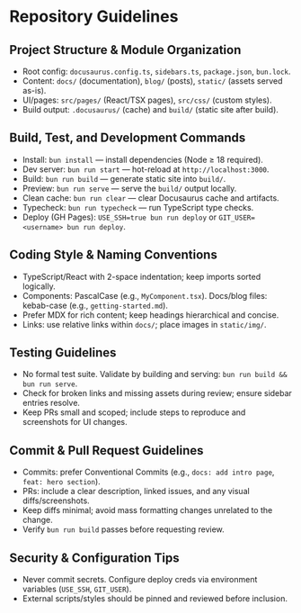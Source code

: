 # Repository Guidelines

## Project Structure & Module Organization

- Root config: `docusaurus.config.ts`, `sidebars.ts`, `package.json`, `bun.lock`.
- Content: `docs/` (documentation), `blog/` (posts), `static/` (assets served as-is).
- UI/pages: `src/pages/` (React/TSX pages), `src/css/` (custom styles).
- Build output: `.docusaurus/` (cache) and `build/` (static site after build).

## Build, Test, and Development Commands

- Install: `bun install` — install dependencies (Node ≥ 18 required).
- Dev server: `bun run start` — hot-reload at `http://localhost:3000`.
- Build: `bun run build` — generate static site into `build/`.
- Preview: `bun run serve` — serve the `build/` output locally.
- Clean cache: `bun run clear` — clear Docusaurus cache and artifacts.
- Typecheck: `bun run typecheck` — run TypeScript type checks.
- Deploy (GH Pages): `USE_SSH=true bun run deploy` or `GIT_USER=<username> bun run deploy`.

## Coding Style & Naming Conventions

- TypeScript/React with 2-space indentation; keep imports sorted logically.
- Components: PascalCase (e.g., `MyComponent.tsx`). Docs/blog files: kebab-case (e.g., `getting-started.md`).
- Prefer MDX for rich content; keep headings hierarchical and concise.
- Links: use relative links within `docs/`; place images in `static/img/`.

## Testing Guidelines

- No formal test suite. Validate by building and serving: `bun run build && bun run serve`.
- Check for broken links and missing assets during review; ensure sidebar entries resolve.
- Keep PRs small and scoped; include steps to reproduce and screenshots for UI changes.

## Commit & Pull Request Guidelines

- Commits: prefer Conventional Commits (e.g., `docs: add intro page`, `feat: hero section`).
- PRs: include a clear description, linked issues, and any visual diffs/screenshots.
- Keep diffs minimal; avoid mass formatting changes unrelated to the change.
- Verify `bun run build` passes before requesting review.

## Security & Configuration Tips

- Never commit secrets. Configure deploy creds via environment variables (`USE_SSH`, `GIT_USER`).
- External scripts/styles should be pinned and reviewed before inclusion.
